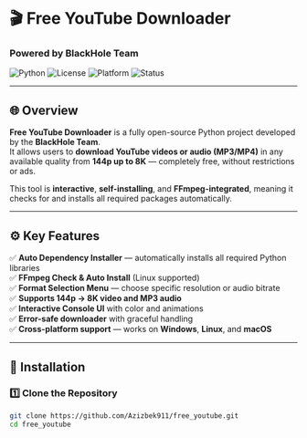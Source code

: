 # 🎬 Free YouTube Downloader  
### Powered by **BlackHole Team**

![Python](https://img.shields.io/badge/Python-3.8%2B-blue?logo=python)
![License](https://img.shields.io/badge/License-green)
![Platform](https://img.shields.io/badge/Platform-Windows%20%7C%20Linux%20%7C%20macOS-orange)
![Status](https://img.shields.io/badge/Status-Stable-brightgreen)

---

## 🌐 Overview
**Free YouTube Downloader** is a fully open-source Python project developed by the **BlackHole Team**.  
It allows users to **download YouTube videos or audio (MP3/MP4)** in any available quality from **144p up to 8K** — completely free, without restrictions or ads.

This tool is **interactive**, **self-installing**, and **FFmpeg-integrated**, meaning it checks for and installs all required packages automatically.

---

## ⚙️ Key Features

✅ **Auto Dependency Installer** — automatically installs all required Python libraries  
✅ **FFmpeg Check & Auto Install** (Linux supported)  
✅ **Format Selection Menu** — choose specific resolution or audio bitrate  
✅ **Supports 144p → 8K video and MP3 audio**  
✅ **Interactive Console UI** with color and animations  
✅ **Error-safe downloader** with graceful handling  
✅ **Cross-platform support** — works on **Windows**, **Linux**, and **macOS**  

---

## 🚀 Installation

### 1️⃣ Clone the Repository
```bash
git clone https://github.com/Azizbek911/free_youtube.git
cd free_youtube
